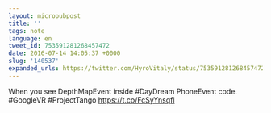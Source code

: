```yaml
---
layout: micropubpost
title: ''
tags: note
language: en
tweet_id: 753591281268457472
date: 2016-07-14 14:05:37 +0000
slug: '140537'
expanded_urls: https://twitter.com/HyroVitaly/status/753591281268457472/photo/1
---
```

When you see DepthMapEvent inside #DayDream PhoneEvent code. #GoogleVR #ProjectTango https://t.co/FcSyYnsqfl
